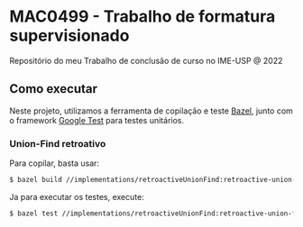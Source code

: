 # MAC0499 - Trabalho de formatura supervisionado

Repositório do meu Trabalho de conclusão de curso no IME-USP @ 2022

## Como executar

Neste projeto, utilizamos a ferramenta de copilação e teste [Bazel](https://bazel.build/), junto com o framework [Google Test](https://github.com/google/googletest) para testes unitários.

### Union-Find retroativo

Para copilar, basta usar:

```bash
$ bazel build //implementations/retroactiveUnionFind:retroactive-union-find
```

Ja para executar os testes, execute:

```bash
$ bazel test //implementations/retroactiveUnionFind:retroactive-union-find-test
```